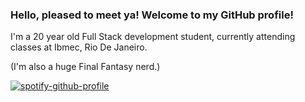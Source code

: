 ### Hello, pleased to meet ya! Welcome to my GitHub profile!

I'm a 20 year old Full Stack development student, currently attending classes at Ibmec, Rio De Janeiro.

(I'm also a huge Final Fantasy nerd.)

[![spotify-github-profile](https://spotify-github-profile.vercel.app/api/view?uid=22ah5rfq5an7igxpgxdb3h3ra&cover_image=true&theme=natemoo-re&show_offline=false&background_color=121212&interchange=false&bar_color=53b14f&bar_color_cover=false)](https://spotify-github-profile.vercel.app/api/view?uid=22ah5rfq5an7igxpgxdb3h3ra&redirect=true)
